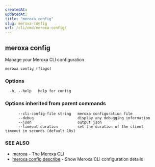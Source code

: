 ```yaml
---
createdAt: 
updatedAt: 
title: "meroxa config"
slug: meroxa-config
url: /cli/cmd/meroxa-config/
---
```

## meroxa config

Manage your Meroxa CLI configuration

```
meroxa config [flags]
```

### Options

```
  -h, --help   help for config
```

### Options inherited from parent commands

```
      --cli-config-file string   meroxa configuration file
      --debug                    display any debugging information
      --json                     output json
      --timeout duration         set the duration of the client timeout in seconds (default 10s)
```

### SEE ALSO

* [meroxa](/cli/cmd/meroxa/)	 - The Meroxa CLI
* [meroxa config describe](/cli/cmd/meroxa-config-describe/)	 - Show Meroxa CLI configuration details

